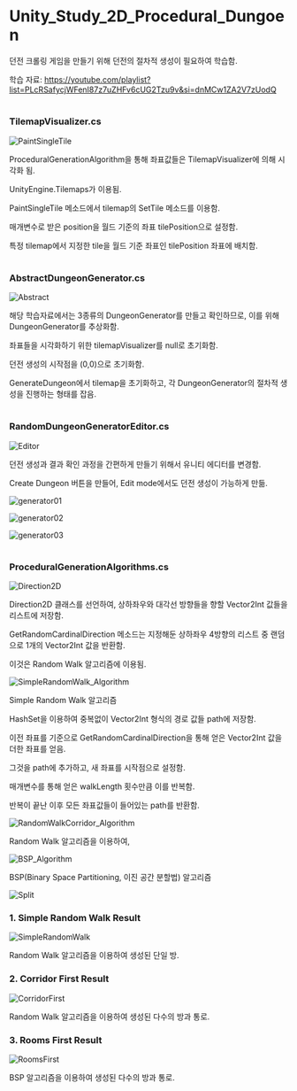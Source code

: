 # Unity_Study_2D_Procedural_Dungoen

던전 크롤링 게임을 만들기 위해 던전의 절차적 생성이 필요하여 학습함.

학습 자료: https://youtube.com/playlist?list=PLcRSafycjWFenI87z7uZHFv6cUG2Tzu9v&si=dnMCw1ZA2V7zUodQ

#
### TilemapVisualizer.cs
![PaintSingleTile](https://github.com/bluearrow1029/Unity_Study_2D_Procedural_Dungoen/assets/47950172/2ffba9f4-a7a1-4dc7-b99f-bcd1008f6920)

ProceduralGenerationAlgorithm을 통해 좌표값들은 TilemapVisualizer에 의해 시각화 됨.

UnityEngine.Tilemaps가 이용됨.

PaintSingleTile 메소드에서 tilemap의 SetTile 메소드를 이용함.

매개변수로 받은 position을 월드 기준의 좌표 tilePosition으로 설정함.

특정 tilemap에서 지정한 tile을 월드 기준 좌표인 tilePosition 좌표에 배치함.

#
### AbstractDungeonGenerator.cs
![Abstract](https://github.com/bluearrow1029/Unity_Study_2D_Procedural_Dungoen/assets/47950172/908ee389-01e7-47c1-b0e5-c347c681c482)

해당 학습자료에서는 3종류의 DungeonGenerator를 만들고 확인하므로, 이를 위해 DungeonGenerator를 추상화함.

좌표들을 시각화하기 위한 tilemapVisualizer를 null로 초기화함.

던전 생성의 시작점을 (0,0)으로 초기화함.

GenerateDungeon에서 tilemap을 초기화하고, 각 DungeonGenerator의 절차적 생성을 진행하는 형태를 잡음.

#
### RandomDungeonGeneratorEditor.cs
![Editor](https://github.com/bluearrow1029/Unity_Study_2D_Procedural_Dungoen/assets/47950172/e8e84c49-d600-479a-a3a5-1535f2556645)

던전 생성과 결과 확인 과정을 간편하게 만들기 위해서 유니티 에디터를 변경함.

Create Dungeon 버튼을 만들어, Edit mode에서도 던전 생성이 가능하게 만듦.

![generator01](https://github.com/bluearrow1029/Unity_Study_2D_Procedural_Dungoen/assets/47950172/1820f28f-e777-4a5e-8cc8-a9078aee196c)

![generator02](https://github.com/bluearrow1029/Unity_Study_2D_Procedural_Dungoen/assets/47950172/da1c79c6-c9c4-4a4d-9ee0-adfc583dbf86)

![generator03](https://github.com/bluearrow1029/Unity_Study_2D_Procedural_Dungoen/assets/47950172/c6cb1eba-6ac4-4870-9f9a-b8d4d2b282a5)

#
### ProceduralGenerationAlgorithms.cs
![Direction2D](https://github.com/bluearrow1029/Unity_Study_2D_Procedural_Dungoen/assets/47950172/2f922656-1275-4b00-9260-fab0d8699753)

Direction2D 클래스를 선언하여, 상하좌우와 대각선 방향들을 향할 Vector2Int 값들을 리스트에 저장함.

GetRandomCardinalDirection 메소드는 지정해둔 상하좌우 4방향의 리스트 중 랜덤으로 1개의 Vector2Int 값을 반환함.

이것은 Random Walk 알고리즘에 이용됨.

![SimpleRandomWalk_Algorithm](https://github.com/bluearrow1029/Unity_Study_2D_Procedural_Dungoen/assets/47950172/b69d90c7-e967-487c-b1d8-0de037175798)

Simple Random Walk 알고리즘

HashSet을 이용하여 중복없이 Vector2Int 형식의 경로 값들 path에 저장함.

이전 좌표를 기준으로 GetRandomCardinalDirection을 통해 얻은 Vector2Int 값을 더한 좌표를 얻음.

그것을 path에 추가하고, 새 좌표를 시작점으로 설정함.

매개변수를 통해 얻은 walkLength 횟수만큼 이를 반복함.

반복이 끝난 이후 모든 좌표값들이 들어있는 path를 반환함.

![RandomWalkCorridor_Algorithm](https://github.com/bluearrow1029/Unity_Study_2D_Procedural_Dungoen/assets/47950172/35769814-8f08-46d6-b889-7260a77199ef)

Random Walk 알고리즘을 이용하여, 

![BSP_Algorithm](https://github.com/bluearrow1029/Unity_Study_2D_Procedural_Dungoen/assets/47950172/3d3e8b93-b2a8-428e-b040-4e57bd6527b2)

BSP(Binary Space Partitioning, 이진 공간 분할법) 알고리즘


![Split](https://github.com/bluearrow1029/Unity_Study_2D_Procedural_Dungoen/assets/47950172/06f0d34e-b251-4389-9693-635ddf1198aa)





### 1. Simple Random Walk Result
![SimpleRandomWalk](https://github.com/bluearrow1029/Unity_Study_2D_Procedural_Dungoen/assets/47950172/96935aeb-bef1-43c7-8ea3-b8eb70f0b303)

Random Walk 알고리즘을 이용하여 생성된 단일 방.

### 2. Corridor First Result
![CorridorFirst](https://github.com/bluearrow1029/Unity_Study_2D_Procedural_Dungoen/assets/47950172/2674ad1b-6eee-4560-b3e4-7c502dac78f5)

Random Walk 알고리즘을 이용하여 생성된 다수의 방과 통로.

### 3. Rooms First Result
![RoomsFirst](https://github.com/bluearrow1029/Unity_Study_2D_Procedural_Dungoen/assets/47950172/060dd119-eeeb-452a-b950-ea6ddc3da8c9)

BSP 알고리즘을 이용하여 생성된 다수의 방과 통로.
